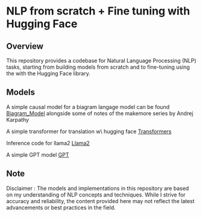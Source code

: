 # NLP from scratch + Fine tuning with Hugging Face


## Overview
This repository provides a codebase for Natural Language Processing (NLP) tasks, starting from building models from scratch and to fine-tuning using the with the Hugging Face library.

## Models 
A simple causal model for a biagram langage model can be found [Biagram_Model](https://github.com/toto-a/NLP-from-scratch-/tree/main/Example_Transformer_Biagram) alongside some of notes of the makemore series by Andrej Karpathy 

A simple transformer for translation w\ hugging face [Transformers](https://github.com/toto-a/NLP-from-scratch-/tree/main/Build_Transformers)

Inference code for llama2 [Llama2](https://github.com/toto-a/NLP-from-scratch-/tree/main/Build_llama2)

A simple GPT model [GPT](https://github.com/toto-a/NLP-from-scratch-/tree/main/Build_gpt) 

## Note 
Disclaimer : The models and implementations in this repository are based on my understanding of NLP concepts and techniques. While I strive for accuracy and reliability, the content provided here may not reflect the latest advancements or best practices in the field.

